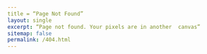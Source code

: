 ```yaml
---
title = “Page Not Found”
layout: single
excerpt: “Page not found. Your pixels are in another  canvas”
sitemap: false
permalink: /404.html
---
```


<script type="text/javascript">
	var GOOG_FIXURL_LANG = 'en';
	var GOOG_FIXURL_SITE = '{{ site.url }}'
</script>
<script type="text/javascript"
	src="//linkhelp.clients.google.com/tbproxy/lh/wm/fixurl.js">
</script>
